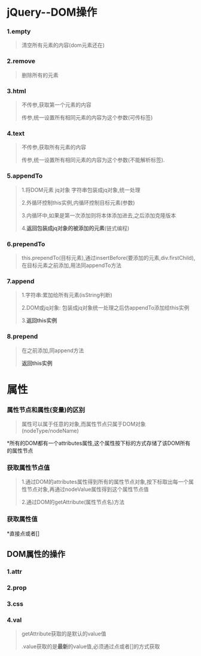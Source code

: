 # jQuery--DOM操作

### 1.empty

> 清空所有元素的内容\(dom元素还在\)

### 2.remove

> 删除所有的元素

### 3.html

> 不传参,获取第一个元素的内容
>
> 传参,统一设置所有相同元素的内容为这个参数\(可传标签\)

### 4.text

> 不传参,获取所有元素的内容
>
> 传参,统一设置所有相同元素的内容为这个参数\(不能解析标签\).

### 5.appendTo

> 1.将DOM元素 jq对象 字符串包装成jq对象,统一处理
>
> 2.外循环控制this实例,内循环控制目标元素\(参数\)
>
> 3.内循环中,如果是第一次添加则将本体添加进去,之后添加克隆版本
>
> 4.**返回包装成jq对象的被添加的元素**\(链式编程\)

### 6.prependTo

> this.prependTo\(目标元素\),通过insertBefore\(要添加的元素,div.firstChild\),在目标元素之前添加,用法同appendTo方法

### 7.append

> 1.字符串:累加给所有元素\(isString判断\)
>
> 2.DOM或jq对象: 包装成jq对象统一处理之后仿appendTo添加给this实例
>
> 3.**返回this实例**

### 8.prepend

> 在之前添加,同append方法
>
> **返回this实例**

# 属性

### 属性节点和属性\(变量\)的区别

> 属性可以属于任意的对象,而属性节点只属于DOM对象\(nodeType/nodeName\)

\*所有的DOM都有一个attributes属性,这个属性按下标的方式存储了该DOM所有的属性节点

### 获取属性节点值

> 1.通过DOM的attributes属性得到所有的属性节点对象,按下标取出每一个属性节点对象,再通过nodeValue属性得到这个属性节点值
>
> 2.通过DOM的getAttribute\(属性节点名\)方法

### 获取属性值

\*直接点或者\[\]

## DOM属性的操作

### 1.attr

### 2.prop

### 3.css

### 4.val

> getAttribute获取的是默认的value值
>
> .value获取的是**最新**的value值,必须通过点或者\[\]的方式获取




